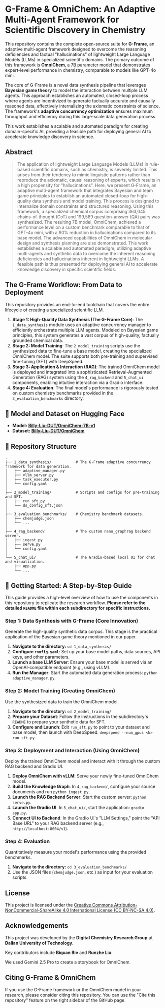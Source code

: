 # G-Frame & OmniChem: An Adaptive Multi-Agent Framework for Scientific Discovery in Chemistry

This repository contains the complete open-source suite for **G-Frame**, an adaptive multi-agent framework designed to overcome the reasoning deficiencies and factual "hallucinations" of lightweight Large Language Models (LLMs) in specialized scientific domains. The primary outcome of this framework is **OmniChem**, a 7B parameter model that demonstrates expert-level performance in chemistry, comparable to models like GPT-4o mini.

The core of G-Frame is a novel data synthesis pipeline that leverages **Bayesian game theory** to model the interaction between multiple LLM agents. This approach establishes an automated, closed-loop process where agents are incentivized to generate factually accurate and causally reasoned data, effectively internalizing the axiomatic constraints of science. The framework's **adaptive concurrency optimization** ensures maximum throughput and efficiency during this large-scale data generation process.

This work establishes a scalable and automated paradigm for creating domain-specific AI, providing a feasible path for deploying general AI to accelerate knowledge discovery in science.

## Abstract

> The application of lightweight Large Language Models (LLMs) in rule-based scientific domains, such as chemistry, is severely limited. This arises from their tendency to mimic linguistic patterns rather than reproduce the axiomatic, causal reasoning of experts, which results in a high propensity for "hallucinations". Here, we present G-Frame, an adaptive multi-agent framework that integrates Bayesian and team game principles to establish an automated closed-loop for high-quality data synthesis and model training. This process is designed to internalize domain constraints and structured reasoning. Using this framework, a specialized chemical corpus comprising 363,045 chains-of-thought (CoT) and 199,589 question-answer (QA) pairs was synthesized. The resulting 7B model, OmniChem, achieved a performance level on a custom benchmark comparable to that of GPT-4o mini, with a 90% reduction in hallucinations compared to its base model. The advanced capabilities of OmniChem in molecular design and synthesis planning are also demonstrated. This work establishes a scalable and automated paradigm, utilizing adaptive multi-agents and synthetic data to overcome the inherent reasoning deficiencies and hallucinations inherent in lightweight LLMs. A feasible path is thus presented for deploying general AI to accelerate knowledge discovery in specific scientific fields.

## The G-Frame Workflow: From Data to Deployment

This repository provides an end-to-end toolchain that covers the entire lifecycle of creating a specialized scientific LLM.

1.  **Stage 1: High-Quality Data Synthesis (The G-Frame Core)**: The `1_data_synthesis` module uses an adaptive concurrency manager to efficiently orchestrate multiple LLM agents. Modeled on Bayesian game principles, this system generates a vast corpus of high-quality, factually grounded chemical data.
2.  **Stage 2: Model Training**: The `2_model_training` scripts use the synthesized data to fine-tune a base model, creating the specialized OmniChem model. The suite supports both pre-training and supervised fine-tuning (SFT) with DeepSpeed.
3.  **Stage 3: Application & Interaction (RAG)**: The trained OmniChem model is deployed and integrated into a sophisticated Retrieval-Augmented Generation (RAG) system using the `4_rag_backend` and `5_chat_ui` components, enabling intuitive interaction via a Gradio interface.
4.  **Stage 4: Evaluation**: The final model's performance is rigorously tested on custom chemistry benchmarks provided in the `3_evaluation_benchmarks` directory.

## 🤗 Model and Dataset on Hugging Face

* **Model:** [**Billy-Liu-DUT/OmniChem-7B-v1**](https://huggingface.co/Billy-Liu-DUT/OmniChem-7B-v1)
* **Dataset:** [**Billy-Liu-DUT/OmniChem**](https://huggingface.co/datasets/Billy-Liu-DUT/OmniChem)

## 📂 Repository Structure

```
.
├── 1_data_synthesis/           # The G-Frame adaptive concurrency framework for data generation.
│   ├── adaptive_manager.py
│   ├── vllm_server.py
│   ├── task_executor.py
│   └── config.yaml
│
├── 2_model_training/           # Scripts and configs for pre-training and SFT.
│   ├── run_sft.py
│   └── ds_config_sft.json
│
├── 3_evaluation_benchmarks/    # Chemistry benchmark datasets.
│   ├── chemjudge.json
│   └── ...
│
├── 4_rag_backend/              # The custom nano_graphrag backend server.
│   ├── ingest.py
│   ├── serve.py
│   └── config.yaml
│
└── 5_chat_ui/                  # The Gradio-based local UI for chat and visualization.
    ├── app.py
    └── ...
```

## 🚀 Getting Started: A Step-by-Step Guide

This guide provides a high-level overview of how to use the components in this repository to replicate the research workflow. **Please refer to the detailed `README` file within each subdirectory for specific instructions.**

### Step 1: Data Synthesis with G-Frame (Core Innovation)

Generate the high-quality synthetic data corpus. This stage is the practical application of the Bayesian game theory mentioned in our paper.

1.  **Navigate to the directory:** `cd 1_data_synthesis/`
2.  **Configure `config.yaml`**: Set up your base model paths, data sources, API keys, and other parameters.
3.  **Launch a base LLM Server**: Ensure your base model is served via an OpenAI-compatible endpoint (e.g., using vLLM).
4.  **Run the Manager**: Start the automated data generation process: `python adaptive_manager.py`.

### Step 2: Model Training (Creating OmniChem)

Use the synthesized data to train the OmniChem model.

1.  **Navigate to the directory:** `cd 2_model_training/`
2.  **Prepare your Dataset**: Follow the instructions in the subdirectory's `README` to prepare your synthetic data for SFT.
3.  **Configure and Launch**: Edit `run_sft.py` to point to your dataset and base model, then launch with DeepSpeed: `deepspeed --num_gpus <N> run_sft.py`.

### Step 3: Deployment and Interaction (Using OmniChem)

Deploy the trained OmniChem model and interact with it through the custom RAG backend and Gradio UI.

1.  **Deploy OmniChem with vLLM**: Serve your newly fine-tuned OmniChem model.
2.  **Build the Knowledge Graph**: In `4_rag_backend/`, configure your source documents and run `python ingest.py`.
3.  **Launch the RAG Backend Server**: Start the custom server: `python serve.py`.
4.  **Launch the Gradio UI**: In `5_chat_ui/`, start the application: `gradio app.py`.
5.  **Connect UI to Backend**: In the Gradio UI's "LLM Settings," point the "API Base URL" to your RAG backend server (e.g., `http://localhost:8004/v1`).

### Step 4: Evaluation

Quantitatively measure your model's performance using the provided benchmarks.

1.  **Navigate to the directory:** `cd 3_evaluation_benchmarks/`
2.  Use the JSON files (`chemjudge.json`, etc.) as input for your evaluation scripts.

## License

This project is licensed under the [Creative Commons Attribution-NonCommercial-ShareAlike 4.0 International License (CC BY-NC-SA 4.0)](https://creativecommons.org/licenses/by-nc-sa/4.0/).

## Acknowledgements

This project was developed by the **Digital Chemistry Research Group** at **Dalian University of Technology**.

Key contributors include **Biquan Bie** and **Runzhe Liu**.

We used Gemini 2.5 Pro to create a storybook for OmniChem.

## Citing G-Frame & OmniChem

If you use the G-Frame framework or the OmniChem model in your research, please consider citing this repository. You can use the "Cite this repository" feature on the right sidebar of the GitHub page.
